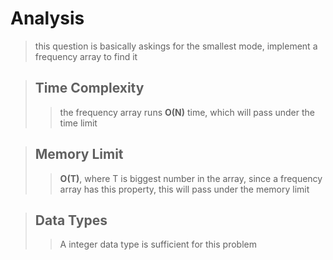 # Analysis
> this question is basically askings for the smallest mode, implement a frequency array to find it

> ## Time Complexity
>> the frequency array runs **O(N)** time, which will pass under the time limit

> ## Memory Limit
>> **O(T)**, where T is biggest number in the array, since a frequency array has this property, this will pass under the memory limit

> ## Data Types
>> A integer data type is sufficient for this problem
